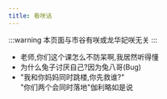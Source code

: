 ```yaml
---
title: 看咲话
---
```


:::warning
本页面与市谷有咲或龙华妃咲无关
:::

- 老师,你们这个课怎么不防呆啊,我居然听得懂
- 为什么兔子讨厌自己?因为兔八哥(Bug)
- "我和你妈妈同时跳楼,你先救谁?"<br />"你们两个会同时落地"伽利略如是说